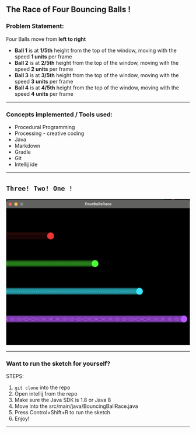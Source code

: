 ## The Race of Four Bouncing Balls !

### Problem Statement:
Four Balls move from **left to right**

* **Ball 1** is at **1/5th** height from the top of the window, moving with the speed **1 units** per frame
* **Ball 2** is at **2/5th** height from the top of the window, moving with the speed **2 units** per frame
* **Ball 3** is at **3/5th** height from the top of the window, moving with the speed **3 units** per frame
* **Ball 4** is at **4/5th** height from the top of the window, moving with the speed **4 units** per frame

_________________________________________________

### Concepts implemented / Tools used:
* Procedural Programming
* Processing - creative coding
* Java
* Markdown
* Gradle
* Git
* Intellij ide

____________________________
##  ```Three! Two! One !```

![Watch the balls roll out](images/FourBalls.png)

___________________________

### Want to run the sketch for yourself?

STEPS:
1) `git clone` into the repo
2) Open intellij from the repo
3) Make sure the Java SDK is 1.8 or Java 8
4) Move into the src/main/java/BouncingBallRace.java
5) Press Control+Shift+R to run the sketch
6) Enjoy!

___________________________
